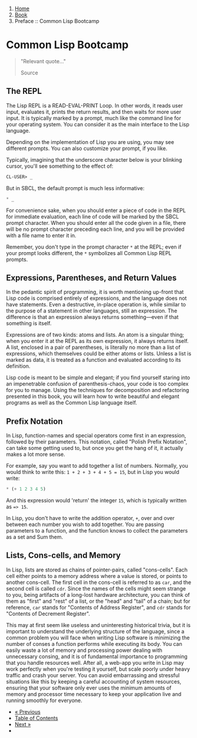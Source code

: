 <ol class="breadcrumb">
  <li><a href="/">Home</a></li>
  <li><a href="/book/">Book</a></li>
  <li class="active">Preface :: Common Lisp Bootcamp</li>
</ol>

<a name="common-lisp-bootcamp"></a>

# Common Lisp Bootcamp

> "Relevant quote..."
> <footer>Source</footer>

<a name="the-repl"></a>

## The REPL

The Lisp REPL is a READ-EVAL-PRINT Loop.  In other words, it reads user input, evaluates it, prints the return results, and then waits for more user input.  It is typically marked by a prompt, much like the command line for your operating system.  You can consider it as the main interface to the Lisp language.

Depending on the implementation of Lisp you are using, you may see different prompts.  You can also customize your prompt, if you like.

Typically, imagining that the underscore character below is your blinking cursor, you'll see something to the effect of:

```lisp
CL-USER> _
```

But in SBCL, the default prompt is much less informative:

```lisp
* _
```

For convenience sake, when you should enter a piece of code in the REPL for immediate evaluation, each line of code will be marked by the SBCL prompt character.  When you should enter all the code given in a file, there will be no prompt character preceding each line, and you will be provided with a file name to enter it in.

Remember, you don't type in the prompt character `*` at the REPL; even if your prompt looks different, the `*` symbolizes all Common Lisp REPL prompts.

<a name="expressions--parentheses--and-return-values"></a>

## Expressions, Parentheses, and Return Values

In the pedantic spirit of programming, it is worth mentioning up-front that Lisp code is comprised entirely of expressions, and the language does not have statements.  Even a destructive, in-place operation is, while similar to the purpose of a statement in other languages, still an expression.  The difference is that an expression always returns something&mdash;even if that something is itself.

Expressions are of two kinds: atoms and lists.  An atom is a singular thing; when you enter it at the REPL as its own expression, it always returns itself.  A list, enclosed in a pair of parentheses, is literally no more than a list of expressions, which themselves could be either atoms or lists.  Unless a list is marked as data, it is treated as a function and evaluated according to its definition.

Lisp code is meant to be simple and elegant; if you find yourself staring into an impenetrable confusion of parenthesis-chaos, your code is too complex for you to manage.  Using the techniques for decomposition and refactoring presented in this book, you will learn how to write beautiful and elegant programs as well as the Common Lisp language itself.

<a name="prefix-notation"></a>

## Prefix Notation

In Lisp, function-names and special operators come first in an expression, followed by their parameters.  This notation, called "Polish Prefix Notation", can take some getting used to, but once you get the hang of it, it actually makes a lot more sense.

For example, say you want to add together a list of numbers.  Normally, you would think to write this: `1 + 2 + 3 + 4 + 5 = 15`, but in Lisp you would write:

```lisp
* (+ 1 2 3 4 5)
```

And this expression would 'return' the integer `15`, which is typically written as `=> 15`.

In Lisp, you don't have to write the addition operator, `+`, over and over between each number you wish to add together.  You are passing parameters to a function, and the function knows to collect the parameters as a set and Sum them.

<a name="lists--cons-cells--and-memory"></a>

## Lists, Cons-cells, and Memory

In Lisp, lists are stored as chains of pointer-pairs, called "cons-cells".  Each cell either points to a memory address where a value is stored, or points to another cons-cell.  The first cell in the cons-cell is referred to as `car`, and the second cell is called `cdr`.  Since the names of the cells might seem strange to you, being artifacts of a long-lost hardware architecture, you can think of them as "first" and "rest" of a list, or the "head" and "tail" of a chain; but for reference, `car` stands for "Contents of Address Register", and `cdr` stands for "Contents of Decrement Register".

This may at first seem like useless and uninteresting historical trivia, but it is important to understand the underlying structure of the language, since a common problem you will face when writing Lisp software is minimizing the number of conses a function performs while executing its body.  You can easily waste a lot of memory and processing power dealing with unnecessary consing, and it is of fundamental importance to programming that you handle resources well. After all, a web-app you write in Lisp may work perfectly when you're testing it yourself, but scale poorly under heavy traffic and crash your server.  You can avoid embarrassing and stressful situations like this by keeping a careful accounting of system resources, ensuring that your software only ever uses the minimum amounts of memory and processor time necessary to keep your application live and running smoothly for everyone.

<ul class="pager">
  <li class="previous"><a href="/book/introduction/">&laquo; Previous</a></li>
  <li><a href="/book/">Table of Contents</a></li>
  <li class="next"><a href="/book/style-guide/">Next &raquo;</a><li>
</ul>
